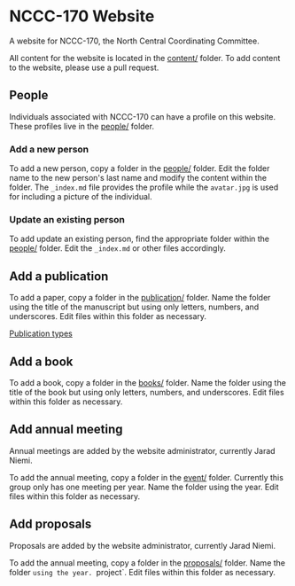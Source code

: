 # NCCC-170 Website

A website for NCCC-170, the North Central Coordinating Committee. 

All content for the website is located in the [content/](https://github.com/NCCC-170/nccc170-website/content/) folder.
To add content to the website, please use a pull request. 

## People

Individuals associated with NCCC-170 can have a profile on this website. 
These profiles live in the 
[people/](https://github.com/NCCC-170/nccc170-website/content/people) folder. 

### Add a new person

To add a new person, copy a folder in the 
[people/](https://github.com/NCCC-170/nccc170-website/content/people) folder.
Edit the folder name to the new person's last name and modify the content 
within the folder. 
The `_index.md` file provides the profile while the `avatar.jpg` is used for 
including a picture of the individual.

### Update an existing person

To add update an existing person, find the appropriate folder within the
[people/](https://github.com/NCCC-170/nccc170-website/content/people) folder.
Edit the `_index.md` or other files accordingly. 

## Add a publication

To add a paper, copy a folder in the 
[publication/](https://github.com/NCCC-170/nccc170-website/content/publication) folder.
Name the folder using the title of the manuscript but using only letters, numbers, 
and underscores. 
Edit files within this folder as necessary. 

[Publication types](https://wowchemy.com/docs/content/publications/)


## Add a book

To add a book, copy a folder in the 
[books/](https://github.com/NCCC-170/nccc170-website/content/publication) folder.
Name the folder using the title of the book but using only letters, numbers, 
and underscores. 
Edit files within this folder as necessary. 


## Add annual meeting

Annual meetings are added by the website administrator, 
currently Jarad Niemi. 

To add the annual meeting, copy a folder in the 
[event/](https://github.com/NCCC-170/nccc170-website/content/publication) folder.
Currently this group only has one meeting per year. 
Name the folder using the year. 
Edit files within this folder as necessary. 


## Add proposals

Proposals are added by the website administrator, 
currently Jarad Niemi. 

To add the annual meeting, copy a folder in the 
[proposals/](https://github.com/NCCC-170/nccc170-website/content/publication) folder.
Name the folder `using the year. `project<YYYY>`.
Edit files within this folder as necessary. 